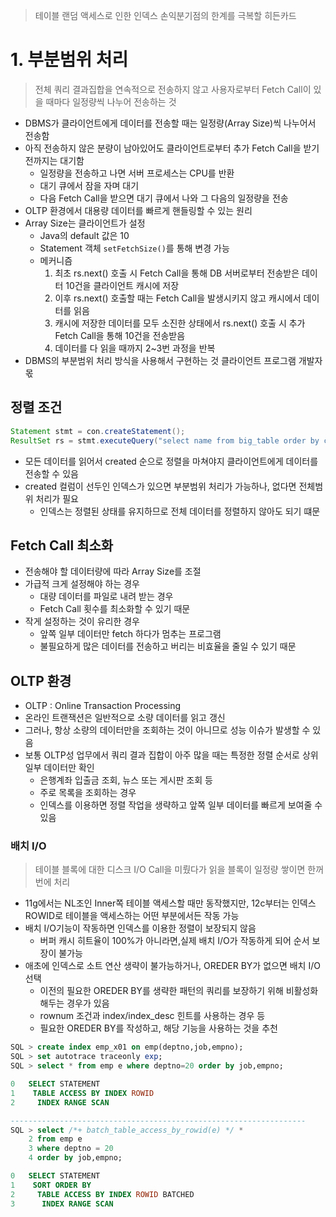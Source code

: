 > 테이블 랜덤 액세스로 인한 인덱스 손익분기점의 한계를 극복할 히든카드

# 1. 부분범위 처리
> 전체 쿼리 결과집합을 연속적으로 전송하지 않고 사용자로부터 Fetch Call이 있을 때마다 일정량씩 나누어 전송하는 것 

- DBMS가 클라이언트에게 데이터를 전송할 때는 일정량(Array Size)씩 나누어서 전송함
- 아직 전송하지 않은 분량이 남아있어도 클라이언트로부터 추가 Fetch Call을 받기 전까지는 대기함
	- 일정량을 전송하고 나면 서버 프로세스는 CPU를 반환
    - 대기 큐에서 잠을 자며 대기
    - 다음 Fetch Call을 받으면 대기 큐에서 나와 그 다음의 일정량을 전송 
- OLTP 환경에서 대용량 데이터를 빠르게 핸들링할 수 있는 원리 
- Array Size는 클라이언트가 설정 
	- Java의 default 값은 10
    - Statement 객체 `setFetchSize()`를 통해 변경 가능 
   	- 메커니즘
    	1. 최초 rs.next() 호출 시 Fetch Call을 통해 DB 서버로부터 전송받은 데이터 10건을 클라이언트 캐시에 저장
        2. 이후 rs.next() 호출할 때는 Fetch Call을 발생시키지 않고 캐시에서 데이터를 읽음
        3. 캐시에 저장한 데이터를 모두 소진한 상태에서 rs.next() 호출 시 추가 Fetch Call을 통해 10건을 전송받음
        4. 데이터를 다 읽을 때까지 2~3번 과정을 반복 
 - DBMS의 부분범위 처리 방식을 사용해서 구현하는 것 클라이언트 프로그램 개발자 몫 
## 정렬 조건
```java
Statement stmt = con.createStatement();
ResultSet rs = stmt.executeQuery("select name from big_table order by created");
```
- 모든 데이터를 읽어서 created 순으로 정렬을 마쳐야지 클라이언트에게 데이터를 전송할 수 있음
- created 컬럼이 선두인 인덱스가 있으면 부분범위 처리가 가능하나, 없다면 전체범위 처리가 필요
	- 인덱스는 정렬된 상태를 유지하므로 전체 데이터를 정렬하지 않아도 되기 떄문
## Fetch Call 최소화
- 전송해야 할 데이터량에 따라 Array Size를 조절
- 가급적 크게 설정해야 하는 경우
	- 대량 데이터를 파일로 내려 받는 경우
    - Fetch Call 횟수를 최소화할 수 있기 때문
- 작게 설정하는 것이 유리한 경우
	- 앞쪽 일부 데이터만 fetch 하다가 멈추는 프로그램
    - 불필요하게 많은 데이터를 전송하고 버리는 비효율을 줄일 수 있기 때문 
## OLTP 환경
- OLTP : Online Transaction Processing
- 온라인 트랜잭션은 일반적으로 소량 데이터를 읽고 갱신
- 그러나, 항상 소량의 데이터만을 조회하는 것이 아니므로 성능 이슈가 발생할 수 있음
- 보통 OLTP성 업무에서 쿼리 결과 집합이 아주 많을 때는 특정한 정렬 순서로 상위 일부 데이터만 확인 
	- 은행계좌 입출금 조회, 뉴스 또는 게시판 조회 등
    - 주로 목록을 조회하는 경우
    - 인덱스를 이용하면 정렬 작업을 생략하고 앞쪽 일부 데이터를 빠르게 보여줄 수 있음 
### 배치 I/O
> 테이블 블록에 대한 디스크 I/O Call을 미뤘다가 읽을 블록이 일정량 쌓이면 한꺼번에 처리 

- 11g에서는 NL조인 Inner쪽 테이블 액세스할 때만 동작했지만,
  12c부터는 인덱스 ROWID로 테이블을 액세스하는 어떤 부분에서든 작동 가능 
- 배치 I/O기능이 작동하면 인덱스를 이용한 정렬이 보장되지 않음
	- 버퍼 캐시 히트율이 100%가 아니라면,실제 배치 I/O가 작동하게 되어 순서 보장이 불가능 
- 애초에 인덱스로 소트 연산 생략이 불가능하거나, OREDER BY가 없으면 배치 I/O 선택 
	- 이전의 필요한 OREDER BY를 생략한 패턴의 쿼리를 보장하기 위해 비활성화 해두는 경우가 있음
    - rownum 조건과 index/index_desc 힌트를 사용하는 경우 등 
    - 필요한 OREDER BY를 작성하고, 해당 기능을 사용하는 것을 추천
    
```sql
SQL > create index emp_x01 on emp(deptno,job,empno);
SQL > set autotrace traceonly exp;
SQL > select * from emp e where deptno=20 order by job,empno;

0 	SELECT STATEMENT
1	 TABLE ACCESS BY INDEX ROWID
2	  INDEX RANGE SCAN 

------------------------------------------------------------------
SQL > select /*+ batch_table_access_by_rowid(e) */ *
	2 from emp e
    3 where deptno = 20
    4 order by job,empno;

0	SELECT STATEMENT
1	 SORT ORDER BY
2	  TABLE ACCESS BY INDEX ROWID BATCHED
3	   INDEX RANGE SCAN 
```
